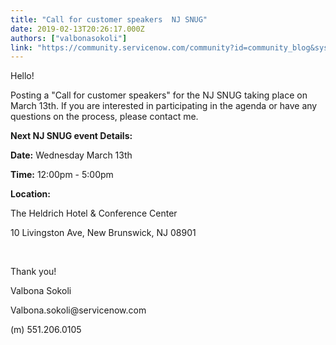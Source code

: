 ```yaml
---
title: "Call for customer speakers  NJ SNUG"
date: 2019-02-13T20:26:17.000Z
authors: ["valbonasokoli"]
link: "https://community.servicenow.com/community?id=community_blog&sys_id=1e2858e2db2b67044abd5583ca96195f"
---
```

<div class="cm-content-body">
<p>Hello! </p>
<p>Posting a &#34;Call for customer speakers&#34; for the NJ SNUG taking place on March 13th. If you are interested in participating in the agenda or have any questions on the process, please contact me.</p>
<p><strong>Next NJ SNUG event Details: </strong></p>
<p><strong>Date:</strong> Wednesday March 13th </p>
<p><strong>Time:</strong> 12:00pm - 5:00pm </p>
<p><strong>Location:</strong></p>
<p>The Heldrich Hotel &amp; Conference Center</p>
<p>10 Livingston Ave, New Brunswick, NJ 08901</p>
<p> </p>
<p>Thank you! </p>
<p>Valbona Sokoli </p>
<p>Valbona.sokoli&#64;servicenow.com </p>
<p>(m) 551.206.0105</p>
<div class="cm-attachments-body"> </div>
</div>